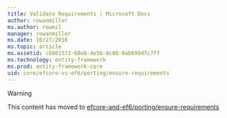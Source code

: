 ```yaml
---
title: Validate Requirements | Microsoft Docs
author: rowanmiller
ms.author: rowmil
manager: rowanmiller
ms.date: 10/27/2016
ms.topic: article
ms.assetid: c8861572-68e8-4e5b-8c0b-9ab699dfc7ff
ms.technology: entity-framework
ms.prod: entity-framework-core 
uid: core/efcore-vs-ef6/porting/ensure-requirements
---
```


> [!WARNING]
> This content has moved to [efcore-and-ef6/porting/ensure-requirements](../../../efcore-and-ef6/porting/ensure-requirements.md)
